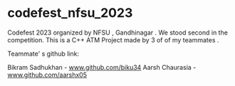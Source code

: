 # codefest_nfsu_2023
Codefest 2023 organized by NFSU , Gandhinagar . We stood second in the competition. This is a C++ ATM Project made by 3 of of my teammates .

Teammate' s github link:

Bikram Sadhukhan - www.github.com/biku34
Aarsh Chaurasia - www.github.com/aarshx05
